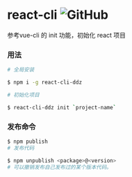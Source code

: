 # react-cli ![GitHub](https://img.shields.io/github/license/mashape/apistatus.svg)

参考vue-cli 的 init 功能，初始化 react 项目
### 用法
```bash
# 全局安装

$ npm i -g react-cli-ddz

# 初始化项目

$ react-cli-ddz init `project-name`

```

### 发布命令
```bash
$ npm publish 
# 发布代码

$ npm unpublish <package>@<version>
# 可以撤销发布自己发布过的某个版本代码。
```
